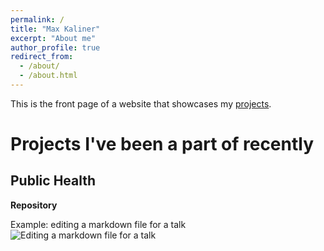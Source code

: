 ```yaml
---
permalink: /
title: "Max Kaliner"
excerpt: "About me"
author_profile: true
redirect_from: 
  - /about/
  - /about.html
---
```


This is the front page of a website that showcases my [projects](https://mak2298.github.io/portfolio/).

Projects I've been a part of recently
======


Public Health
------
**Repository**

Example: editing a markdown file for a talk
![Editing a markdown file for a talk](/images/editing-talk.png)
